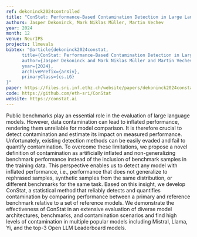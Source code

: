 ```yaml
---
ref: dekoninck2024controlled
title: "ConStat: Performance-Based Contamination Detection in Large Language Models"
authors: Jasper Dekoninck, Mark Niklas Müller, Martin Vechev
year: 2024
month: 12
venue: NeurIPS
projects: llmevals
bibtex: "@article{dekoninck2024constat,
      title={ConStat: Performance-Based Contamination Detection in Large Language Models}, 
      author={Jasper Dekoninck and Mark Niklas Müller and Martin Vechev},
      year={2024},
      archivePrefix={arXiv},
      primaryClass={cs.LG}
}"
paper: https://files.sri.inf.ethz.ch/website/papers/dekoninck2024constat.pdf
code: https://github.com/eth-sri/ConStat
website: https://constat.ai
---
```


Public benchmarks play an essential role in the evaluation of large language models.  However, data contamination can lead to inflated performance, rendering them unreliable for model comparison. It is therefore crucial to detect contamination and estimate its impact on measured performance. Unfortunately, existing detection methods can be easily evaded and fail to quantify contamination. To overcome these limitations, we propose a novel definition of contamination as artificially inflated and non-generalizing benchmark performance instead of the inclusion of benchmark samples in the training data. This perspective enables us to detect any model with inflated performance, i.e., performance that does not generalize to rephrased samples, synthetic samples from the same distribution, or different benchmarks for the same task. Based on this insight, we develop ConStat, a statistical method that reliably detects and quantifies contamination by comparing performance between a primary and reference benchmark relative to a set of reference models. We demonstrate the effectiveness of ConStat in an extensive evaluation of diverse model architectures, benchmarks, and contamination scenarios and find high levels of contamination in multiple popular models including Mistral, Llama, Yi, and the top-3 Open LLM Leaderboard models.
